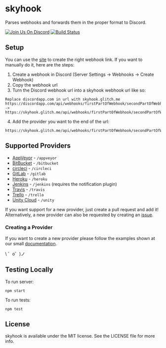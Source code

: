 # skyhook
Parses webhooks and forwards them in the proper format to Discord.

[![Join Us On Discord](https://img.shields.io/badge/Discord-skyhook-blue.svg)](https://discord.gg/js7wD7p) [![Build Status](https://travis-ci.org/Commit451/skyhook.svg?branch=master)](https://travis-ci.org/Commit451/skyhook)

## Setup
You can use the [site](https://skyhook.glitch.me/) to create the right webhook link. If you want to manually do it, here are the steps:
1. Create a webhook in Discord (Server Settings -> Webhooks -> Create Webhook)
2. Copy the webhook url
3. Turn the Discord webhook url into a skyhook webhook url like so:
```
Replace discordapp.com in url with skyhook.glitch.me
https://discordapp.com/api/webhooks/firstPartOfWebhook/secondPartOfWebhook
->
https://skyhook.glitch.me/api/webhooks/firstPartOfWebhook/secondPartOfWebhook
```
4. Add the provider you want to the end of the url:
```
https://skyhook.glitch.me/api/webhooks/firstPartOfWebhook/secondPartOfWebhook/providerGoesHere
```
## Supported Providers
- [AppVeyor](https://www.appveyor.com/docs/notifications/#webhook-payload-default) - `/appveyor`
- [BitBucket](https://confluence.atlassian.com/bitbucket/manage-webhooks-735643732.html) - `/bitbucket`
- [circleci](https://circleci.com/docs/1.0/configuration/#notify) - `/circleci`
- [GitLab](https://gitlab.com/help/user/project/integrations/webhooks) - `/gitlab`
- [Heroku](https://devcenter.heroku.com/articles/deploy-hooks#http-post-hook) - `/heroku`
- [Jenkins](https://plugins.jenkins.io/notification) - `/jenkins` (requires the notification plugin)
- [Travis](https://docs.travis-ci.com/user/notifications/#Webhooks-Delivery-Format) - `/travis`
- [Trello](https://developers.trello.com/apis/webhooks) - `/trello`
- [Unity Cloud](https://build-api.cloud.unity3d.com/docs/1.0.0/index.html#operation-webhooks-intro) - `/unity`

If you want support for a new provider, just create a pull request and add it!  
Alternatively, a new provider can also be requested by creating an [issue](https://github.com/Commit451/skyhook/issues).

### Creating a Provider
If you want to create a new provider please follow the examples shown at our small [documentation](docs/CreateNewProvider.md).

\ ゜o゜)ノ

## Testing Locally
To run server:
```
npm start
```
To run tests:
```
npm test
```

## License

skyhook is available under the MIT license. See the LICENSE file for more info.
